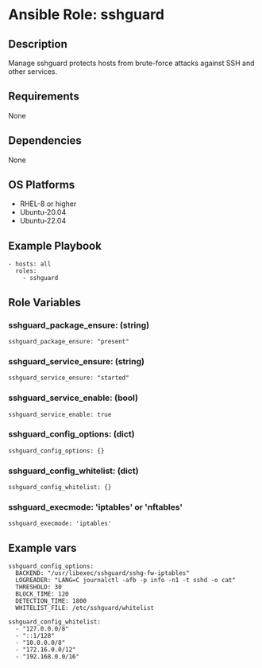# Ansible Role: sshguard

## Description

Manage sshguard protects hosts from brute-force attacks against SSH and other services.

## Requirements

None

## Dependencies

None

## OS Platforms

- RHEL-8 or higher
- Ubuntu-20.04
- Ubuntu-22.04

## Example Playbook

```
- hosts: all
  roles:
    - sshguard
```

## Role Variables

### sshguard_package_ensure: (string)

```
sshguard_package_ensure: "present"
```

### sshguard_service_ensure: (string)

```
sshguard_service_ensure: "started"
```

### sshguard_service_enable: (bool)

```
sshguard_service_enable: true
```

### sshguard_config_options: (dict)

```
sshguard_config_options: {}
```

### sshguard_config_whitelist: (dict)

```
sshguard_config_whitelist: {}
```

### sshguard_execmode: 'iptables' or 'nftables'

```
sshguard_execmode: 'iptables'
```

## Example vars

```
sshguard_config_options:
  BACKEND: "/usr/libexec/sshguard/sshg-fw-iptables"
  LOGREADER: "LANG=C journalctl -afb -p info -n1 -t sshd -o cat"
  THRESHOLD: 30
  BLOCK_TIME: 120
  DETECTION_TIME: 1800
  WHITELIST_FILE: /etc/sshguard/whitelist

sshguard_config_whitelist:
  - "127.0.0.0/8"
  - "::1/128"
  - "10.0.0.0/8"
  - "172.16.0.0/12"
  - "192.168.0.0/16"
```
